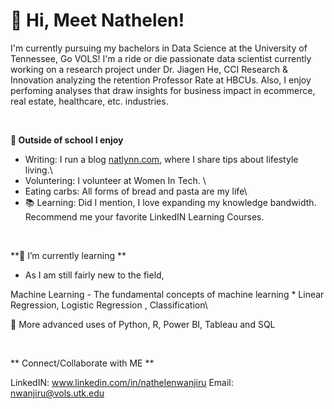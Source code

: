 # 👋 Hi, Meet Nathelen!

I'm currently pursuing my bachelors in Data Science at the University of Tennessee, Go VOLS! I'm a ride or die passionate data scientist currently working on a research project under Dr. Jiagen He, CCI Research & Innovation analyzing the retention Professor Rate at HBCUs. Also, I enjoy perfoming analyses that draw insights for business impact in ecommerce, real estate, healthcare, etc. industries.  

<p>&nbsp;</p> 

**👀 Outside of school I enjoy**

- Writing: I run a blog [natlynn.com](https://natlynn.com), where I share tips about lifestyle living.\
- Voluntering: I volunteer at Women In Tech. \
- Eating carbs: All forms of bread and pasta are my life\
- 📚 Learning: Did I mention, I love expanding my knowledge bandwidth. Recommend me your favorite LinkedIN Learning Courses. 
  <p>&nbsp;</p>
  

**🌱 I’m currently learning **
- As I am still fairly new to the field, 

Machine Learning - The fundamental concepts of machine learning * Linear Regression, Logistic Regression , Classification\

🔧 More advanced uses of Python, R, Power BI, Tableau and SQL  
<p>&nbsp;</p>  

** Connect/Collaborate with ME **

LinkedIN: www.linkedin.com/in/nathelenwanjiru
Email: nwanjiru@vols.utk.edu

<!---
Kamoundos is a ✨ special ✨ repository because its `README.md` (this file) appears on your GitHub profile.
You can click the Preview link to take a look at your changes.
--->
